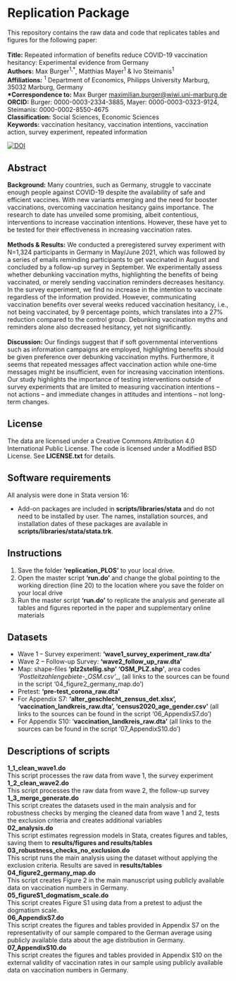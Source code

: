 # Replication Package
This repository contains the raw data and code that replicates tables and figures for the following paper: <br><br>
__Title:__ Repeated information of benefits reduce COVID-19 vaccination hesitancy: Experimental evidence from Germany <br>
__Authors:__ Max Burger<sup>1,*</sup>, Matthias Mayer<sup>1</sup> & Ivo Steimanis<sup>1</sup> <br>
__Affiliations:__ <sup>1</sup> Department of Economics, Philipps University Marburg, 35032 Marburg, Germany <br>
__*Correspondence to:__ Max Burger maximilian.burger@wiwi.uni-marburg.de <br>
__ORCID:__ Burger: 0000-0003-2334-3885, Mayer: 0000-0003-0323-9124, Steimanis: 0000-0002-8550-4675 <br>
__Classification:__ Social Sciences, Economic Sciences <br>
__Keywords:__ vaccination hesitancy, vaccination intentions, vaccination action, survey experiment, repeated information <br>

[![DOI](https://zenodo.org/badge/DOI/10.5281/zenodo.6242620.svg)](https://doi.org/10.5281/zenodo.6242620)
## Abstract
__Background:__ Many countries, such as Germany, struggle to vaccinate enough people against COVID-19 despite the availability of safe and efficient vaccines. With new variants emerging and the need for booster vaccinations, overcoming vaccination hesitancy gains importance. The research to date has unveiled some promising, albeit contentious, interventions to increase vaccination intentions. However, these have yet to be tested for their effectiveness in increasing vaccination rates. <br><br>
__Methods & Results:__ We conducted a preregistered survey experiment with N=1,324 participants in Germany in May/June 2021, which was followed by a series of emails reminding participants to get vaccinated in August and concluded by a follow-up survey in September. We experimentally assess whether debunking vaccination myths, highlighting the benefits of being vaccinated, or merely sending vaccination reminders decreases hesitancy. In the survey experiment, we find no increase in the intention to vaccinate regardless of the information provided. However, communicating vaccination benefits over several weeks reduced vaccination hesitancy, i.e., not being vaccinated, by 9 percentage points, which translates into a 27% reduction compared to the control group. Debunking vaccination myths and reminders alone also decreased hesitancy, yet not significantly.<br><br>
__Discussion:__ Our findings suggest that if soft governmental interventions such as information campaigns are employed, highlighting benefits should be given preference over debunking vaccination myths. Furthermore, it seems that repeated messages affect vaccination action while one-time messages might be insufficient, even for increasing vaccination intentions. Our study highlights the importance of testing interventions outside of survey experiments that are limited to measuring vaccination intentions – not actions – and immediate changes in attitudes and intentions – not long-term changes.

## License
The data are licensed under a Creative Commons Attribution 4.0 International Public License. The code is licensed under a Modified BSD License. See __LICENSE.txt__ for details.

## Software requirements
All analysis were done in Stata version 16:
- Add-on packages are included in __scripts/libraries/stata__ and do not need to be installed by user. The names, installation sources, and installation dates of these packages are available in __scripts/libraries/stata/stata.trk__.

## Instructions
1.	Save the folder __‘replication_PLOS’__ to your local drive.
2.	Open the master script __‘run.do’__ and change the global pointing to the working direction (line 20) to the location where you save the folder on your local drive 
3.	Run the master script __‘run.do’__  to replicate the analysis and generate all tables and figures reported in the paper and supplementary online materials

## Datasets
- Wave 1 – Survey experiment: __‘wave1_survey_experiment_raw.dta’__
- Wave 2 – Follow-up Survey: __‘wave2_follow_up_raw.dta'__
- Map: shape-files __‘plz2stellig.shp’ ‘OSM_PLZ.shp’__, area codes __‘Postleitzahlengebiete_-_OSM.csv’__,  (all links to the sources can be found in the script ‘04_figure2_germany_map.do’)
- Pretest: __‘pre-test_corona_raw.dta’__
- For Appendix S7: __‘alter_geschlecht_zensus_det.xlsx’, ‘vaccination_landkreis_raw.dta’, ‘census2020_age_gender.csv’__ (all links to the sources can be found in the script ‘06_AppendixS7.do’)
- For Appendix S10: ‘__vaccination_landkreis_raw.dta’__ (all links to the sources can be found in the script ‘07_AppendixS10.do’)

## Descriptions of scripts
__1_1_clean_wave1.do__ <br>
This script processes the raw data from wave 1, the survey experiment <br>
__1_2_clean_wave2.do__ <br>
This script processes the raw data from wave 2, the follow-up survey <br>
__1_3_merge_generate.do__ <br>
This script creates the datasets used in the main analysis and for robustness checks by merging the cleaned data from wave 1 and 2, tests the exclusion criteria and creates additional variables <br>
__02_analysis.do__ <br>
This script estimates regression models in Stata, creates figures and tables, saving them to __results/figures and results/tables__ <br>
__03_robustness_checks_no_exclusion.do__ <br>
This script runs the main analysis using the dataset without applying the exclusion criteria. Results are saved in __results/tables__ <br>
__04_figure2_germany_map.do__  <br>
This script creates Figure 2 in the main manuscript using publicly available data on vaccination numbers in Germany. <br>
__05_figureS1_dogmatism_scale.do__ <br>
This script creates Figure S1 using data from a pretest to adjust the dogmatism scale. <br>
__06_AppendixS7.do__ <br>
This script creates the figures and tables provided in Appendix S7 on the representativity of our sample compared to the German average using publicly available data about the age distribution in Germany. <br>
__07_AppendixS10.do__ <br>
This script creates the figures and tables provided in Appendix S10 on the external validity of vaccination rates in our sample using publicly available data on vaccination numbers in Germany.





